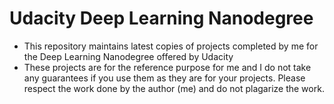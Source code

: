 # Udacity Deep Learning Nanodegree

- This repository maintains latest copies of projects completed by me for the Deep Learning Nanodegree offered by Udacity
- These projects are for the reference purpose for me and I do not take any guarantees if you use them as they are for your projects. Please respect the work done by the author (me) and do not plagarize the work.